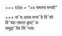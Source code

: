+++
title = "०४ समस्य मन्यवे"

+++
स᳓म् अस्य मन्य᳓वे वि᳓शो  
वि᳓श्वा नमन्त कृष्ट᳓यः  
समुद्रा᳓येव सि᳓न्धवः